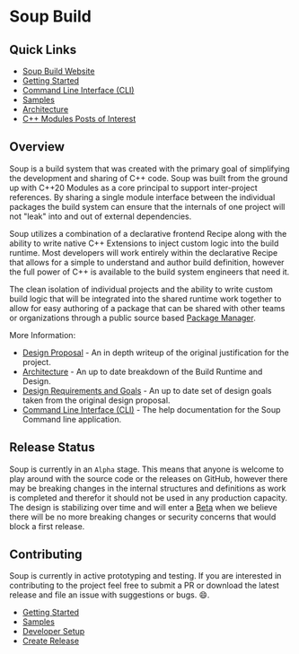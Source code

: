 # Soup Build

## Quick Links
* [Soup Build Website](https://www.soupbuild.com/)
* [Getting Started](./Docs/Getting-Started.md)
* [Command Line Interface (CLI)](./Docs/CLI.md)
* [Samples](./Docs/Samples.md)
* [Architecture](./Docs/Architecture.md)
* [C++ Modules Posts of Interest](./Docs/Posts-Of-Interest.md)

## Overview
Soup is a build system that was created with the primary goal of simplifying the development and sharing of C++ code. Soup was built from the ground up with C++20 Modules as a core principal to support inter-project references. By sharing a single module interface between the individual packages the build system can ensure that the internals of one project will not "leak" into and out of external dependencies.

Soup utilizes a combination of a declarative frontend Recipe along with the ability to write native C++ Extensions to inject custom logic into the build runtime. Most developers will work entirely within the declarative Recipe that allows for a simple to understand and author build definition, however the full power of C++ is available to the build system engineers that need it.

The clean isolation of individual projects and the ability to write custom build logic that will be integrated into the shared runtime work together to allow for easy authoring of a package that can be shared with other teams or organizations through a public source based [Package Manager](https://www.soupbuild.com/).

More Information:
* [Design Proposal](./Docs/Proposal.md) - An in depth writeup of the original justification for the project.
* [Architecture](./Docs/Architecture.md) - An up to date breakdown of the Build Runtime and Design.
* [Design Requirements and Goals](./Docs/Design-Requirements-Goals.md) - An up to date set of design goals taken from the original design proposal.
* [Command Line Interface (CLI)](./Docs/CLI.md) - The help documentation for the Soup Command line application.

## Release Status
Soup is currently in an `Alpha` stage. This means that anyone is welcome to play around with the source code or the releases on GitHub, however there may be breaking changes in the internal structures and definitions as work is completed and therefor it should not be used in any production capacity. The design is stabilizing over time and will enter a [Beta](https://github.com/mwasplund/Soup/milestone/1) when we believe there will be no more breaking changes or security concerns that would block a first release.

## Contributing
Soup is currently in active prototyping and testing. If you are interested in contributing to the project feel free to submit a PR or download the latest release and file an issue with suggestions or bugs. :smile:.
* [Getting Started](./Docs/Getting-Started.md)
* [Samples](./Docs/Samples.md)
* [Developer Setup](./Docs/Developer-Setup.md)
* [Create Release](./Docs/Create-Release.md)
